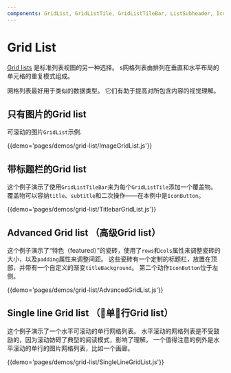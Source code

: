 ```yaml
---
components: GridList, GridListTile, GridListTileBar, ListSubheader, IconButton
---
```


# Grid List

[Grid lists](https://www.google.com/design/spec/components/grid-lists.html)
是标准列表视图的另一种选择。
s网格列表由排列在垂直和水平布局的单元格的重复模式组成。

网格列表最好用于类似的数据类型。
它们有助于提高对所包含内容的视觉理解。

## 只有图片的Grid list

可滚动的图片`GridList`示例.

{{demo='pages/demos/grid-list/ImageGridList.js'}}

## 带标题栏的Grid list

这个例子演示了使用`GridListTileBar`来为每个`GridListTile`添加一个覆盖物。
覆盖物可以容纳`title`、`subtitle`和二次操作——在本例中是`IconButton`。

{{demo='pages/demos/grid-list/TitlebarGridList.js'}}

## Advanced Grid list （高级Grid list）

这个例子演示了“特色（featured）”的瓷砖，使用了`rows`和`cols`属性来调整瓷砖的大小，以及`padding`属性来调整间距。
这些瓷砖有一个定制的标题栏，放置在顶部，并带有一个自定义的渐变`titleBackground`。
第二个动作`IconButton`位于左侧。

{{demo='pages/demos/grid-list/AdvancedGridList.js'}}

## Single line Grid list （单行Grid list）

这个例子演示了一个水平可滚动的单行网格列表。
水平滚动的网格列表是不受鼓励的，因为滚动妨碍了典型的阅读模式，影响了理解。
一个值得注意的例外是水平滚动的单行的图片网格列表，比如一个画廊。

{{demo='pages/demos/grid-list/SingleLineGridList.js'}}

